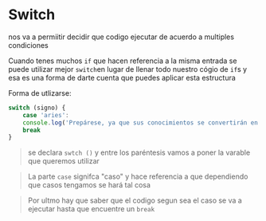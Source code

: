 # Switch

nos va a permiitir decidir que codigo ejecutar de acuerdo a multiples condiciones 


Cuando tenes muchos ```if``` que hacen referencia a la misma entrada se puede utilizar mejor ```switch```en lugar de llenar todo nuestro cógio de ```if```s y esa es una forma de darte cuenta que puedes aplicar esta estructura 

Forma de utlizarse:

```js 
switch (signo) {
	case 'aries':
	console.log('Prepárese, ya que sus conocimientos se convertirán en la base para la realización de esos nuevos proyectos. Procure pensar bien antes de realizar algún movimiento.')
	break
}
```
> se declara ```swtch ()``` y entre los paréntesis vamos a poner la varable que queremos utilizar

> La parte ```case``` signifca "caso" y hace referencia a que dependiendo que casos tengamos se hará tal cosa 

>Por ultmo hay que saber que el codigo segun sea el caso se va a ejecutar hasta que encuentre un ```break```